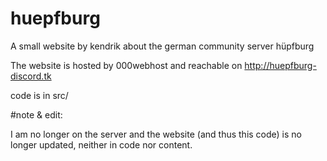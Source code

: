 # huepfburg
A small website by kendrik about the german community server hüpfburg 

The website is hosted by 000webhost and reachable on http://huepfburg-discord.tk

code is in src/

#note & edit:

I am no longer on the server and the website (and thus this code) is no longer updated, neither in code nor content.
